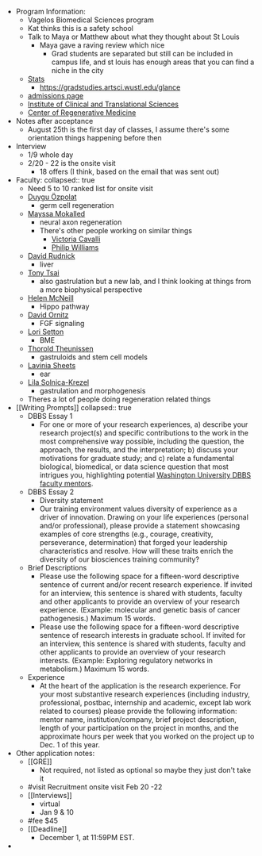 - Program Information:
	- Vagelos Biomedical Sciences program
	- Kat thinks this is a safety school
	- Talk to Maya or Matthew about what they thought about St Louis
		- Maya gave a raving review which nice
			- Grad students are separated but still can be included in campus life, and st louis has enough areas that you can find a niche in the city
	- [Stats](https://gradstudies.artsci.wustl.edu/glance)
		- https://gradstudies.artsci.wustl.edu/glance
	- [admissions page](https://dbbs.wustl.edu/programs/developmental-regenerative-stem-cell-biology/)
	- [Institute of Clinical and Translational Sciences](https://icts.wustl.edu/)
	- [Center of Regenerative Medicine](https://regenerativemedicine.wustl.edu/)
- Notes after acceptance
	- August 25th is the first day of classes, I assume there's some orientation things happening before then
- Interview
	- 1/9 whole day
	- 2/20 - 22 is the onsite visit
		- 18 offers (I think, based on the email that was sent out)
- Faculty:
  collapsed:: true
	- Need 5 to 10 ranked list for onsite visit
	- [Duygu Özpolat](https://bduyguozpolat.org/)
		- germ cell regeneration
	- [Mayssa Mokalled](https://www.mokalledlab.com/)
		- neural axon regeneration
		- There's other people working on similar things
			- [Victoria Cavalli](https://sites.wustl.edu/cavallilab/)
			- [Philip Williams](https://sites.wustl.edu/williams/gallery/)
	- [David Rudnick](https://profiles.wustl.edu/en/persons/david-rudnick)
		- liver
	- [Tony Tsai](https://sites.wustl.edu/tsailab/)
		- also gastrulation but a new lab, and I think looking at things from a more biophysical perspective
	- [Helen McNeill](https://mcneilllab.wustl.edu/)
		- Hippo pathway
	- [David Ornitz](https://ornitzlab.wustl.edu/)
		- FGF signaling
	- [Lori Setton](https://profiles.wustl.edu/en/persons/lori-setton)
		- BME
	- [Thorold Theunissen](https://theunissenlab.wustl.edu/)
		- gastruloids and stem cell models
	- [Lavinia Sheets](https://oto.wustl.edu/items/sheets-lab/)
		- ear
	- [Lila Solnica-Krezel](https://lsklab.wustl.edu/research-interests/)
		- gastrulation and morphogenesis
	- Theres a lot of people doing regeneration related things
- [[Writing Prompts]]
  collapsed:: true
	- DBBS Essay 1
		- For one or more of your research experiences, a) describe your research project(s) and specific contributions to the work in the most comprehensive way possible, including the question, the approach, the results, and the interpretation; b) discuss your motivations for graduate study; and c) relate a fundamental biological, biomedical, or data science question that most intrigues you, highlighting potential [Washington University DBBS faculty mentors](https://dbbs.wustl.edu/our-people/faculty/).
	- DBBS Essay 2
		- Diversity statement
		- Our training environment values diversity of experience as a driver of innovation. Drawing on your life experiences (personal and/or professional), please provide a statement showcasing examples of core strengths (e.g., courage, creativity, perseverance, determination) that forged your leadership characteristics and resolve. How will these traits enrich the diversity of our biosciences training community?
	- Brief Descriptions
		- Please use the following space for a fifteen-word descriptive sentence of current and/or recent research experience. If invited for an interview, this sentence is shared with students, faculty and other applicants to provide an overview of your research experience. (Example: molecular and genetic basis of cancer pathogenesis.) Maximum 15 words.
		- Please use the following space for a fifteen-word descriptive sentence of research interests in graduate school. If invited for an interview, this sentence is shared with students, faculty and other applicants to provide an overview of your research interests. (Example: Exploring regulatory networks in metabolism.) Maximum 15 words.
	- Experience
		- At the heart of the application is the research experience. For your most substantive research experiences (including industry, professional, postbac, internship and academic, except lab work related to courses) please provide the following information: mentor name, institution/company, brief project description, length of your participation on the project in months, and the approximate hours per week that you worked on the project up to Dec. 1 of this year.
- Other application notes:
	- [[GRE]]
		- Not required, not listed as optional so maybe they just don't take it
	- #visit Recruitment onsite visit Feb 20 -22
	- [[Interviews]]
		- virtual
		- Jan 9 & 10
	- #fee $45
	- [[Deadline]]
		- December 1, at 11:59PM EST.
-